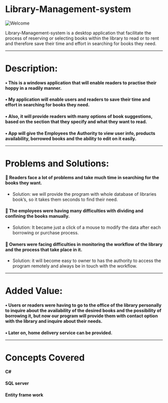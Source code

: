 # Library-Management-system
![Welcome](https://user-images.githubusercontent.com/77888340/168840469-ffd48f54-3aa1-45c3-8abe-215480c703ed.png)

Library-Management-system is a desktop application that facilitate the process of reserving or selecting books within the library to read or to rent and therefore save their time and effort in searching for books they need.<hr>

# Description:
#### • This is a windows application that will enable readers to practise their hoppy in a readily manner.
#### • My application will enable users and readers to save their time and effort in searching for books they need.
#### • Also, it will provide readers with many options of book suggestions, based on the section that they specify and what they want to read.
#### • App will give the Employees the Authority to view user info, products availability, borrowed books and the ability to edit on it easily.<hr>

# Problems and Solutions: 
####  Readers face a lot of problems and take much time in searching for the books they want.
<ul>
  <li>Solution: we will provide the program with whole database of libraries book’s, so it takes them seconds to find their need.</li>
</ul>

####  The employees were having many difficulties with dividing and confining the books manually.
<ul>
  <li>Solution: It became just a click of a mouse to modify the data after each borrowing or purchase process.</li>
</ul>

####  Owners were facing difficulties in monitoring the workflow of the library and the process that take place in it.
<ul>
  <li>Solution: it will become easy to owner to has the authority to access the program remotely and always be in touch with the workflow.</li>
</ul><hr>

# Added Value:
#### • Users or readers were having to go to the office of the library personally to inquire about the availability of the desired books and the possibility of borrowing it, but now our program will provide them with contact option with the library and inquire about their needs. 
#### • Later on, home delivery service can be provided.<hr>

# Concepts Covered
#### C#
#### SQL server
#### Entity frame work



